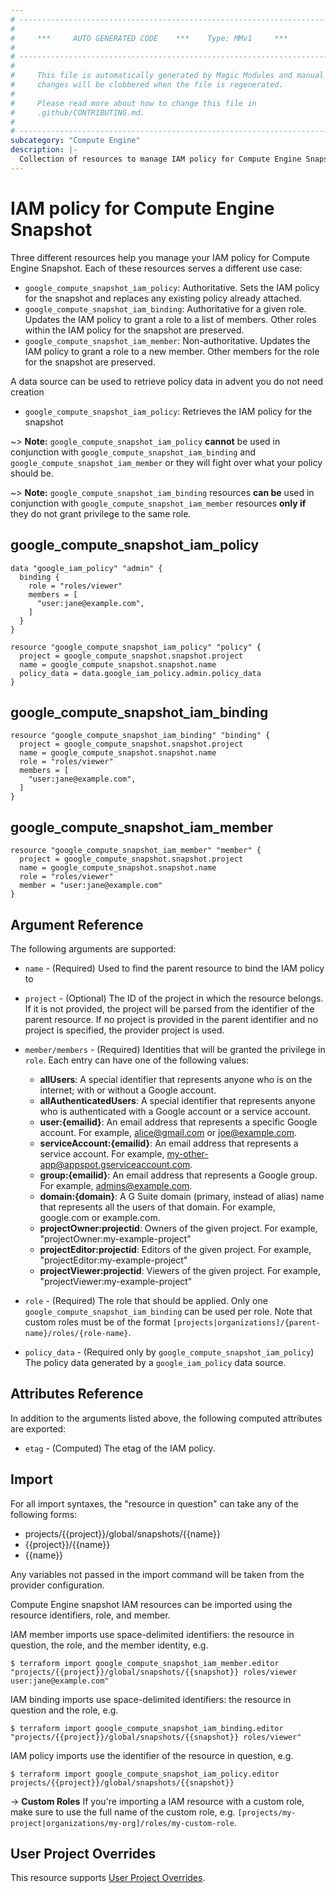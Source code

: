```yaml
---
# ----------------------------------------------------------------------------
#
#     ***     AUTO GENERATED CODE    ***    Type: MMv1     ***
#
# ----------------------------------------------------------------------------
#
#     This file is automatically generated by Magic Modules and manual
#     changes will be clobbered when the file is regenerated.
#
#     Please read more about how to change this file in
#     .github/CONTRIBUTING.md.
#
# ----------------------------------------------------------------------------
subcategory: "Compute Engine"
description: |-
  Collection of resources to manage IAM policy for Compute Engine Snapshot
---
```


# IAM policy for Compute Engine Snapshot
Three different resources help you manage your IAM policy for Compute Engine Snapshot. Each of these resources serves a different use case:

* `google_compute_snapshot_iam_policy`: Authoritative. Sets the IAM policy for the snapshot and replaces any existing policy already attached.
* `google_compute_snapshot_iam_binding`: Authoritative for a given role. Updates the IAM policy to grant a role to a list of members. Other roles within the IAM policy for the snapshot are preserved.
* `google_compute_snapshot_iam_member`: Non-authoritative. Updates the IAM policy to grant a role to a new member. Other members for the role for the snapshot are preserved.

A data source can be used to retrieve policy data in advent you do not need creation

* `google_compute_snapshot_iam_policy`: Retrieves the IAM policy for the snapshot

~> **Note:** `google_compute_snapshot_iam_policy` **cannot** be used in conjunction with `google_compute_snapshot_iam_binding` and `google_compute_snapshot_iam_member` or they will fight over what your policy should be.

~> **Note:** `google_compute_snapshot_iam_binding` resources **can be** used in conjunction with `google_compute_snapshot_iam_member` resources **only if** they do not grant privilege to the same role.



## google_compute_snapshot_iam_policy

```hcl
data "google_iam_policy" "admin" {
  binding {
    role = "roles/viewer"
    members = [
      "user:jane@example.com",
    ]
  }
}

resource "google_compute_snapshot_iam_policy" "policy" {
  project = google_compute_snapshot.snapshot.project
  name = google_compute_snapshot.snapshot.name
  policy_data = data.google_iam_policy.admin.policy_data
}
```

## google_compute_snapshot_iam_binding

```hcl
resource "google_compute_snapshot_iam_binding" "binding" {
  project = google_compute_snapshot.snapshot.project
  name = google_compute_snapshot.snapshot.name
  role = "roles/viewer"
  members = [
    "user:jane@example.com",
  ]
}
```

## google_compute_snapshot_iam_member

```hcl
resource "google_compute_snapshot_iam_member" "member" {
  project = google_compute_snapshot.snapshot.project
  name = google_compute_snapshot.snapshot.name
  role = "roles/viewer"
  member = "user:jane@example.com"
}
```


## Argument Reference

The following arguments are supported:

* `name` - (Required) Used to find the parent resource to bind the IAM policy to

* `project` - (Optional) The ID of the project in which the resource belongs.
    If it is not provided, the project will be parsed from the identifier of the parent resource. If no project is provided in the parent identifier and no project is specified, the provider project is used.

* `member/members` - (Required) Identities that will be granted the privilege in `role`.
  Each entry can have one of the following values:
  * **allUsers**: A special identifier that represents anyone who is on the internet; with or without a Google account.
  * **allAuthenticatedUsers**: A special identifier that represents anyone who is authenticated with a Google account or a service account.
  * **user:{emailid}**: An email address that represents a specific Google account. For example, alice@gmail.com or joe@example.com.
  * **serviceAccount:{emailid}**: An email address that represents a service account. For example, my-other-app@appspot.gserviceaccount.com.
  * **group:{emailid}**: An email address that represents a Google group. For example, admins@example.com.
  * **domain:{domain}**: A G Suite domain (primary, instead of alias) name that represents all the users of that domain. For example, google.com or example.com.
  * **projectOwner:projectid**: Owners of the given project. For example, "projectOwner:my-example-project"
  * **projectEditor:projectid**: Editors of the given project. For example, "projectEditor:my-example-project"
  * **projectViewer:projectid**: Viewers of the given project. For example, "projectViewer:my-example-project"

* `role` - (Required) The role that should be applied. Only one
    `google_compute_snapshot_iam_binding` can be used per role. Note that custom roles must be of the format
    `[projects|organizations]/{parent-name}/roles/{role-name}`.

* `policy_data` - (Required only by `google_compute_snapshot_iam_policy`) The policy data generated by
  a `google_iam_policy` data source.

## Attributes Reference

In addition to the arguments listed above, the following computed attributes are
exported:

* `etag` - (Computed) The etag of the IAM policy.

## Import

For all import syntaxes, the "resource in question" can take any of the following forms:

* projects/{{project}}/global/snapshots/{{name}}
* {{project}}/{{name}}
* {{name}}

Any variables not passed in the import command will be taken from the provider configuration.

Compute Engine snapshot IAM resources can be imported using the resource identifiers, role, and member.

IAM member imports use space-delimited identifiers: the resource in question, the role, and the member identity, e.g.
```
$ terraform import google_compute_snapshot_iam_member.editor "projects/{{project}}/global/snapshots/{{snapshot}} roles/viewer user:jane@example.com"
```

IAM binding imports use space-delimited identifiers: the resource in question and the role, e.g.
```
$ terraform import google_compute_snapshot_iam_binding.editor "projects/{{project}}/global/snapshots/{{snapshot}} roles/viewer"
```

IAM policy imports use the identifier of the resource in question, e.g.
```
$ terraform import google_compute_snapshot_iam_policy.editor projects/{{project}}/global/snapshots/{{snapshot}}
```

-> **Custom Roles** If you're importing a IAM resource with a custom role, make sure to use the
 full name of the custom role, e.g. `[projects/my-project|organizations/my-org]/roles/my-custom-role`.

## User Project Overrides

This resource supports [User Project Overrides](https://registry.terraform.io/providers/hashicorp/google/latest/docs/guides/provider_reference#user_project_override).
